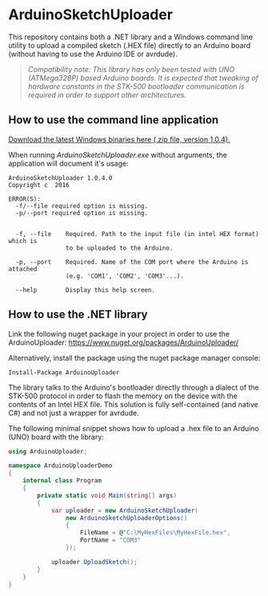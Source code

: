# ArduinoSketchUploader

This repository contains both a .NET library and a Windows command line utility to upload a compiled sketch (.HEX file) directly to an Arduino board (without having to use the Arduino IDE or avrdude).

> *Compatibility note: This library has only been tested with UNO (ATMega328P) based Arduino boards. It is expected that tweaking of hardware constants in the STK-500 bootloader communication is required in order to support other architectures.*

## How to use the command line application ##

[Download the latest Windows binaries here (.zip file, version 1.0.4).](https://github.com/christophediericx/ArduinoSketchUploader/files/557506/ArduinoSketchUploader-1.0.4.zip)

When running *ArduinoSketchUploader.exe* without arguments, the application will document it's usage:

```
ArduinoSketchUploader 1.0.4.0
Copyright c  2016

ERROR(S):
  -f/--file required option is missing.
  -p/--port required option is missing.


  -f, --file    Required. Path to the input file (in intel HEX format) which is
                to be uploaded to the Arduino.

  -p, --port    Required. Name of the COM port where the Arduino is attached
                (e.g. 'COM1', 'COM2', 'COM3'...).

  --help        Display this help screen.
```


## How to use the .NET library ##

Link the following nuget package in your project in order to use the ArduinoUploader: https://www.nuget.org/packages/ArduinoUploader/

Alternatively, install the package using the nuget package manager console:

```
Install-Package ArduinoUploader
```

The library talks to the Arduino's bootloader directly through a dialect of the STK-500 protocol in order to flash the memory on the device with the contents of an Intel HEX file. This solution is fully self-contained (and native C#) and not just a wrapper for avrdude.

The following minimal snippet shows how to upload a .hex file to an Arduino (UNO) board with the library:

```csharp
using ArduinoUploader;

namespace ArduinoUploaderDemo
{
    internal class Program
    {
        private static void Main(string[] args)
        {
            var uploader = new ArduinoSketchUploader(
                new ArduinoSketchUploaderOptions()
                {
                    FileName = @"C:\MyHexFiles\MyHexFile.hex",
                    PortName = "COM3"
                });

            uploader.UploadSketch();
        }
    }
}
```

